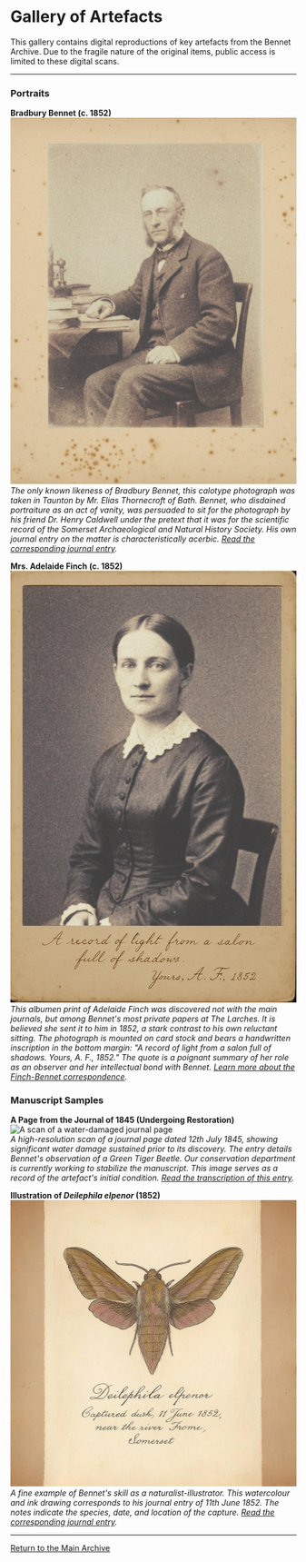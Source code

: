 # Gallery of Artefacts

This gallery contains digital reproductions of key artefacts from the Bennet Archive. Due to the fragile nature of the original items, public access is limited to these digital scans.

---

### Portraits

**Bradbury Bennet (c. 1852)**
![Portrait of Bradbury Bennet](assets/images/bennet_photo.png)  
*The only known likeness of Bradbury Bennet, this calotype photograph was taken in Taunton by Mr. Elias Thornecroft of Bath. Bennet, who disdained portraiture as an act of vanity, was persuaded to sit for the photograph by his friend Dr. Henry Caldwell under the pretext that it was for the scientific record of the Somerset Archaeological and Natural History Society. His own journal entry on the matter is characteristically acerbic. [Read the corresponding journal entry](entries/1852-06-08.md).*

**Mrs. Adelaide Finch (c. 1852)**
![Portrait of Mrs. Adelaide Finch](assets/images/finch_photo.png)  
*This albumen print of Adelaide Finch was discovered not with the main journals, but among Bennet's most private papers at The Larches. It is believed she sent it to him in 1852, a stark contrast to his own reluctant sitting. The photograph is mounted on card stock and bears a handwritten inscription in the bottom margin: "A record of light from a salon full of shadows. Yours, A. F., 1852." The quote is a poignant summary of her role as an observer and her intellectual bond with Bennet. [Learn more about the Finch-Bennet correspondence](context/finch-correspondence.md).*


### Manuscript Samples

**A Page from the Journal of 1845 (Undergoing Restoration)**
![A scan of a water-damaged journal page](assets/images/1845_07_12_scan_monochrome.png)  
*A high-resolution scan of a journal page dated 12th July 1845, showing significant water damage sustained prior to its discovery. The entry details Bennet's observation of a Green Tiger Beetle. Our conservation department is currently working to stabilize the manuscript. This image serves as a record of the artefact's initial condition. [Read the transcription of this entry](entries/1845-07-12.md).*

**Illustration of *Deilephila elpenor* (1852)**
![Illustration of the Elephant Hawk-moth](assets/images/deilephila_elpenor_1852.png)  
*A fine example of Bennet's skill as a naturalist-illustrator. This watercolour and ink drawing corresponds to his journal entry of 11th June 1852. The notes indicate the species, date, and location of the capture. [Read the corresponding journal entry](entries/elephant-hawk-moth.md).*

---
[Return to the Main Archive](index.md)

